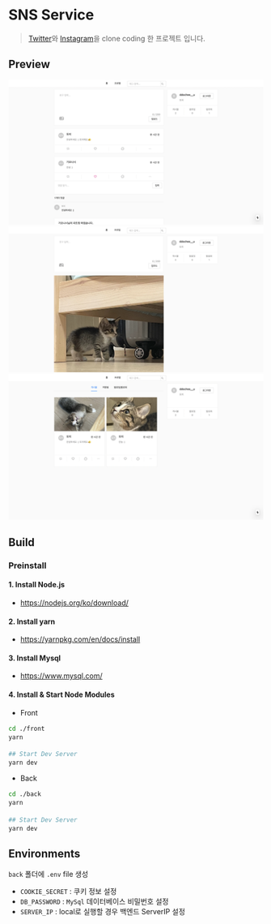 # SNS Service
> [Twitter](https://twitter.com/?lang=ko)와 [Instagram](https://www.instagram.com/)을 clone coding 한 프로젝트 입니다.

## Preview
![](./assets/images/preview-main1.png)
![](./assets/images/preview-main2.png)
![](./assets/images/preview-mypage.png)
## Build

### Preinstall
#### 1. Install Node.js
* <https://nodejs.org/ko/download/>

#### 2. Install yarn
* <https://yarnpkg.com/en/docs/install>

#### 3. Install Mysql
* https://www.mysql.com/

#### 4. Install & Start Node Modules
* Front

```bash
cd ./front
yarn

## Start Dev Server
yarn dev
```

* Back
```bash
cd ./back
yarn

## Start Dev Server
yarn dev
```

## Environments
`back` 폴더에 `.env` file 생성
 * `COOKIE_SECRET` : 쿠키 정보 설정
 * `DB_PASSWORD` : `MySql` 데이터베이스 비밀번호 설정
 * `SERVER_IP` : local로 실행할 경우 백엔드 ServerIP 설정 
